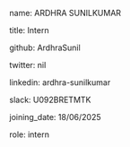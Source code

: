 name: ARDHRA SUNILKUMAR

title: Intern

github: ArdhraSunil

twitter: nil

linkedin: ardhra-sunilkumar

slack: U092BRETMTK

joining\_date: 18/06/2025

role: intern 

